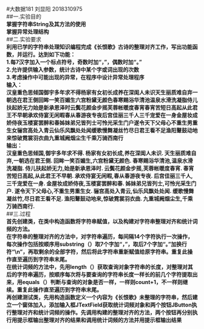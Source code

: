 #大数据181 刘显阳 2018310975  
##一.实验目的  
**掌握字符串String及其方法的使用  
掌握异常处理结构**  
##二.实验要求  
**利用已学的字符串处理知识编程完成《长恨歌》古诗的整理对齐工作，写出功能函数，并运行。达到如下功能：  
1.每7汉字加入一个标点符号，奇数时加“，”，偶数时加“。”  
2.允许提供输入参数，统计古诗中某个字或词出现的次数  
3.考虑操作中可能出现的异常，在程序中设计异常处理程序  
输入：  
汉皇重色思倾国御宇多年求不得杨家有女初长成养在深闺人未识天生丽质难自弃一朝选在君王侧回眸一笑百媚生六宫粉黛无颜色春寒赐浴华清池温泉水滑洗凝脂侍儿扶起娇无力始是新承恩泽时云鬓花颜金步摇芙蓉帐暖度春宵春宵苦短日高起从此君王不早朝承欢侍宴无闲暇春从春游夜专夜后宫佳丽三千人三千宠爱在一身金屋妆成娇侍夜玉楼宴罢醉和春姊妹弟兄皆列士可怜光采生门户遂令天下父母心不重生男重生女骊宫高处入青云仙乐风飘处处闻缓歌慢舞凝丝竹尽日君王看不足渔阳鼙鼓动地来惊破霓裳羽衣曲九重城阙烟尘生千乘万骑西南行  
输出：  
汉皇重色思倾国,御宇多年求不得.
杨家有女初长成,养在深闺人未识.
天生丽质难自弃,一朝选在君王侧.
回眸一笑百媚生,六宫粉黛无颜色.
春寒赐浴华清池,温泉水滑洗凝脂.
侍儿扶起娇无力,始是新承恩泽时.
云鬓花颜金步摇,芙蓉帐暖度春宵.
春宵苦短日高起,从此君王不早朝.
承欢侍宴无闲暇,春从春游夜专夜.
后宫佳丽三千人,三千宠爱在一身.
金屋妆成娇侍夜,玉楼宴罢醉和春.
姊妹弟兄皆列士,可怜光采生门户.
遂令天下父母心,不重生男重生女.
骊宫高处入青云,仙乐风飘处处闻.
缓歌慢舞凝丝竹,尽日君王看不足.
渔阳鼙鼓动地来,惊破霓裳羽衣曲.
九重城阙烟尘生,千乘万骑西南行.**  
##三.过程  
**首先创建类，在类中构造函数将字符串赋值，以及构建对字符串整理对齐和统计词频的方法。  
在字符串的整理对齐的方法中，对字符串遍历，每间隔14个字符执行一次操作，每次操作包括按顺序用substring（）取7个字加“，”，取后7个字加“。”加换行符“\n”，再取剩余的全部字符，然后将此字符串重新赋值给原字符串。重复此操作直至遍历到字符串末尾。  
在统计词频的方法中，先用length（）获取查询对象字符串的长度，对整理对其后的字符串遍历，按顺序每次将与要查询的字符串长度一样长的前几个字符提取出来，用equals（）判断与查询的对象是否一样，一样则count+1，不一样则继续。重复此操作直至遍历到字符串末尾。  
再创建测试类，先用构造函数定义一个内容为《长恨歌》未整理的字符串，然后建立一个窗体加入，添加输入框JTextField获取统计词频对象和两个按钮JButton执行整理对齐和统计词频的操作。先调用构建的整理对齐的方法，两个按钮再分别执行用提示框输出整理对齐的结果和调用统计词频的方法并用提示框输出结果**  

